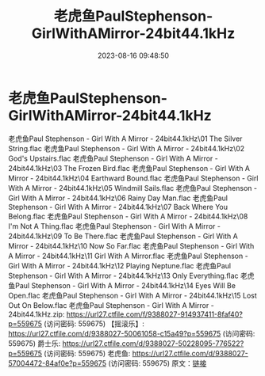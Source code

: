 ﻿---
title: 老虎鱼PaulStephenson-GirlWithAMirror-24bit44.1kHz
date: 2023-08-16 09:48:50
categories: 古典音乐、新世纪、纯音雅乐
tags: 纯音雅乐
---
# 老虎鱼PaulStephenson-GirlWithAMirror-24bit44.1kHz

老虎鱼Paul Stephenson - Girl With A Mirror -
24bit44.1kHz\01 The Silver String.flac
老虎鱼Paul Stephenson - Girl With A Mirror - 24bit44.1kHz\02 God's
Upstairs.flac
老虎鱼Paul Stephenson - Girl With A Mirror - 24bit44.1kHz\03 The
Frozen Bird.flac
老虎鱼Paul Stephenson - Girl With A Mirror - 24bit44.1kHz\04
Earthward Bound.flac
老虎鱼Paul Stephenson - Girl With A Mirror - 24bit44.1kHz\05
Windmill Sails.flac
老虎鱼Paul Stephenson - Girl With A Mirror - 24bit44.1kHz\06 Rainy
Day Man.flac
老虎鱼Paul Stephenson - Girl With A Mirror - 24bit44.1kHz\07 Back
Where You Belong.flac
老虎鱼Paul Stephenson - Girl With A Mirror - 24bit44.1kHz\08 I'm
Not A Thing.flac
老虎鱼Paul Stephenson - Girl With A Mirror - 24bit44.1kHz\09 To Be
There.flac
老虎鱼Paul Stephenson - Girl With A Mirror - 24bit44.1kHz\10 Now So
Far.flac
老虎鱼Paul Stephenson - Girl With A Mirror - 24bit44.1kHz\11 Girl
With A Mirror.flac
老虎鱼Paul Stephenson - Girl With A Mirror - 24bit44.1kHz\12
Playing Neptune.flac
老虎鱼Paul Stephenson - Girl With A Mirror - 24bit44.1kHz\13 Only
Everything.flac
老虎鱼Paul Stephenson - Girl With A Mirror - 24bit44.1kHz\14 Eyes
Will Be Open.flac
老虎鱼Paul Stephenson - Girl With A Mirror - 24bit44.1kHz\15 Lost
Out On Below.flac
老虎鱼Paul Stephenson - Girl With A Mirror - 24bit44.1kHz.zip:
https://url27.ctfile.com/f/9388027-914937411-8faf40?p=559675
(访问密码: 559675)
【摇滚乐】: https://url27.ctfile.com/d/9388027-50061058-c15a49?p=559675
(访问密码: 559675)
爵士乐: https://url27.ctfile.com/d/9388027-50228095-776522?p=559675
(访问密码: 559675)
老虎鱼: https://url27.ctfile.com/d/9388027-57004472-84af0e?p=559675
(访问密码: 559675)
原文：[链接](https://blog.sina.com.cn/s/blog_1647c7e760103134x.html)